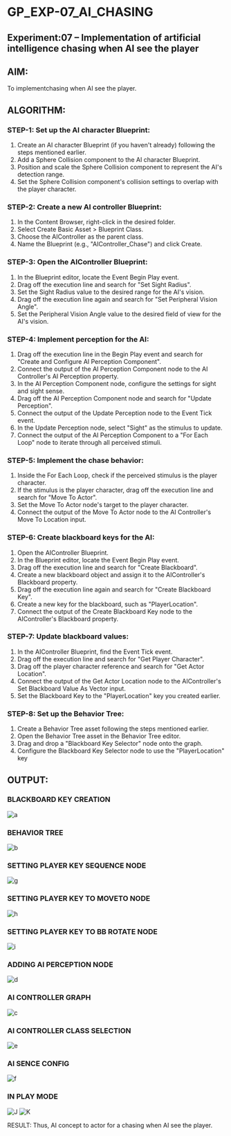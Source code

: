 # GP_EXP-07_AI_CHASING
## Experiment:07 – Implementation of artificial intelligence chasing when AI see the player
## AIM:
To implementchasing when AI see the player.
 
 
## ALGORITHM:

### STEP-1: Set up the AI character Blueprint:
1. Create an AI character Blueprint (if you haven't already) following the steps mentioned earlier.
2. Add a Sphere Collision component to the AI character Blueprint.
3. Position and scale the Sphere Collision component to represent the AI's detection range.
4. Set the Sphere Collision component's collision settings to overlap with the player character.
### STEP-2: Create a new AI controller Blueprint:
1. In the Content Browser, right-click in the desired folder.
2. Select Create Basic Asset > Blueprint Class.
3. Choose the AIController as the parent class.
4. Name the Blueprint (e.g., "AIController_Chase") and click Create.
### STEP-3: Open the AIController Blueprint:
1. In the Blueprint editor, locate the Event Begin Play event.
2. Drag off the execution line and search for "Set Sight Radius".
3. Set the Sight Radius value to the desired range for the AI's vision.
4. Drag off the execution line again and search for "Set Peripheral Vision Angle".
5. Set the Peripheral Vision Angle value to the desired field of view for the AI's vision.
### STEP-4: Implement perception for the AI:
1. Drag off the execution line in the Begin Play event and search for "Create and Configure AI Perception Component".
2. Connect the output of the AI Perception Component node to the AI Controller's AI Perception property.
3. In the AI Perception Component node, configure the settings for sight and sight sense.
4. Drag off the AI Perception Component node and search for "Update Perception".
5. Connect the output of the Update Perception node to the Event Tick event.
6. In the Update Perception node, select "Sight" as the stimulus to update.
7. Connect the output of the AI Perception Component to a "For Each Loop" node to iterate through all perceived stimuli.
### STEP-5: Implement the chase behavior:
1. Inside the For Each Loop, check if the perceived stimulus is the player character.
2. If the stimulus is the player character, drag off the execution line and search for "Move To Actor".
3. Set the Move To Actor node's target to the player character.
4. Connect the output of the Move To Actor node to the AI Controller's Move To Location input.
### STEP-6: Create blackboard keys for the AI:
1. Open the AIController Blueprint.
2. In the Blueprint editor, locate the Event Begin Play event.
3. Drag off the execution line and search for "Create Blackboard".
4. Create a new blackboard object and assign it to the AIController's Blackboard property.
5. Drag off the execution line again and search for "Create Blackboard Key".
6. Create a new key for the blackboard, such as "PlayerLocation".
7. Connect the output of the Create Blackboard Key node to the AIController's Blackboard property.
### STEP-7: Update blackboard values:
1. In the AIController Blueprint, find the Event Tick event.
2. Drag off the execution line and search for "Get Player Character".
3. Drag off the player character reference and search for "Get Actor Location".
4. Connect the output of the Get Actor Location node to the AIController's Set Blackboard Value As Vector input.
5. Set the Blackboard Key to the "PlayerLocation" key you created earlier.
### STEP-8: Set up the Behavior Tree:
1. Create a Behavior Tree asset following the steps mentioned earlier.
2. Open the Behavior Tree asset in the Behavior Tree editor.
3. Drag and drop a "Blackboard Key Selector" node onto the graph.
4. Configure the Blackboard Key Selector node to use the "PlayerLocation" key


## OUTPUT:
### BLACKBOARD KEY CREATION
![a](BB.png)
### BEHAVIOR TREE
![b](BT.png)
### SETTING PLAYER KEY SEQUENCE NODE
![g](KEYSETON%20SEQ.png)
### SETTING PLAYER KEY TO MOVETO NODE
![h](MOVETOKEYSET.png)
### SETTING PLAYER KEY TO BB ROTATE NODE
![i](BBKEYSETONROTATE.png)
### ADDING AI PERCEPTION NODE
![d](ADDNODE.png)

### AI CONTROLLER GRAPH
![c](AICONT.png)
### AI CONTROLLER CLASS SELECTION
![e](PAWNAICLASS.png)


### AI SENCE CONFIG
![f](AIPERCEPTION.png)


### IN PLAY MODE
![J](OU.png)
![K](OUT.png)
  
 
 
 
 
 
 
RESULT:
Thus, AI concept to actor for a chasing when AI see the player.
 
 
 
 

